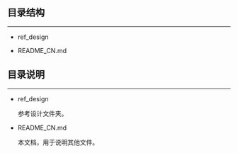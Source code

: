 ## 目录结构

---

- ref_design

- README_CN.md


## 目录说明

---

- ref_design

  参考设计文件夹。


- README_CN.md

  本文档，用于说明其他文件。
